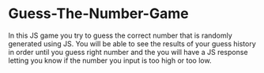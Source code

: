 # Guess-The-Number-Game

In this JS game you try to guess the correct number that is randomly generated using JS. You will be able to see the results of your guess history in order until you guess right number and the you will have a JS response letting you know if the number you input is too high or too low.
